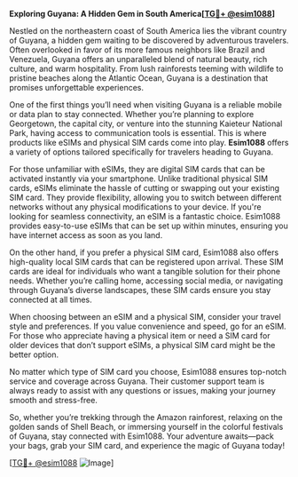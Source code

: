 **Exploring Guyana: A Hidden Gem in South America[[TG💪+ @esim1088](https://t.me/s/esim1088)]**

Nestled on the northeastern coast of South America lies the vibrant country of Guyana, a hidden gem waiting to be discovered by adventurous travelers. Often overlooked in favor of its more famous neighbors like Brazil and Venezuela, Guyana offers an unparalleled blend of natural beauty, rich culture, and warm hospitality. From lush rainforests teeming with wildlife to pristine beaches along the Atlantic Ocean, Guyana is a destination that promises unforgettable experiences.

One of the first things you’ll need when visiting Guyana is a reliable mobile or data plan to stay connected. Whether you’re planning to explore Georgetown, the capital city, or venture into the stunning Kaieteur National Park, having access to communication tools is essential. This is where products like eSIMs and physical SIM cards come into play. **Esim1088** offers a variety of options tailored specifically for travelers heading to Guyana.

For those unfamiliar with eSIMs, they are digital SIM cards that can be activated instantly via your smartphone. Unlike traditional physical SIM cards, eSIMs eliminate the hassle of cutting or swapping out your existing SIM card. They provide flexibility, allowing you to switch between different networks without any physical modifications to your device. If you're looking for seamless connectivity, an eSIM is a fantastic choice. Esim1088 provides easy-to-use eSIMs that can be set up within minutes, ensuring you have internet access as soon as you land.

On the other hand, if you prefer a physical SIM card, Esim1088 also offers high-quality local SIM cards that can be registered upon arrival. These SIM cards are ideal for individuals who want a tangible solution for their phone needs. Whether you’re calling home, accessing social media, or navigating through Guyana’s diverse landscapes, these SIM cards ensure you stay connected at all times.

When choosing between an eSIM and a physical SIM, consider your travel style and preferences. If you value convenience and speed, go for an eSIM. For those who appreciate having a physical item or need a SIM card for older devices that don’t support eSIMs, a physical SIM card might be the better option.

No matter which type of SIM card you choose, Esim1088 ensures top-notch service and coverage across Guyana. Their customer support team is always ready to assist with any questions or issues, making your journey smooth and stress-free. 

So, whether you’re trekking through the Amazon rainforest, relaxing on the golden sands of Shell Beach, or immersing yourself in the colorful festivals of Guyana, stay connected with Esim1088. Your adventure awaits—pack your bags, grab your SIM card, and experience the magic of Guyana today!

[[TG💪+ @esim1088](https://t.me/s/esim1088) ![Image](https://i.postimg.cc/Y0z9fWf4/image.png)]